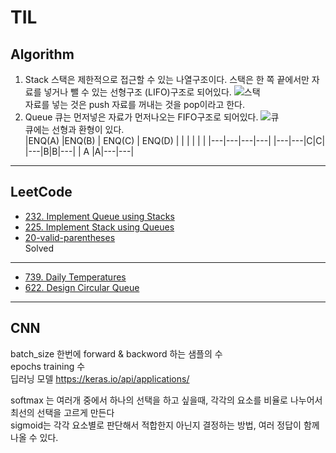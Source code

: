 # TIL

## Algorithm
1. Stack
    스택은 제한적으로 접근할 수 있는 나열구조이다. 스택은 한 쪽 끝에서만 자료를 넣거나 뺄 수 있는 선형구조 (LIFO)구조로 되어있다.
    ![스택](https://upload.wikimedia.org/wikipedia/commons/thumb/2/29/Data_stack.svg/450px-Data_stack.svg.png)<br>
    자료를 넣는 것은 push 자료를 꺼내는 것을 pop이라고 한다.
2. Queue
    큐는 먼저넣은 자료가 먼저나오는 FIFO구조로 되어있다.
    ![큐](https://upload.wikimedia.org/wikipedia/commons/thumb/5/52/Data_Queue.svg/330px-Data_Queue.svg.png)<br>
    큐에는 선형과 환형이 있다.<br>
    |ENQ(A)  |ENQ(B)  | ENQ(C) | ENQ(D) |
    |   |   |   |   |
    |---|---|---|---|
    |---|---|C|C|
    |---|B|B|---|
    | A |A|---|---|
---
## LeetCode 

   - [232. Implement Queue using Stacks](https://github.com/haekyu31/LeetCode/commit/6ac4f23a63cd00ec862f1b8acb358865b61e4ce9)
   - [225. Implement Stack using Queues](https://github.com/haekyu31/LeetCode/commit/2b239882f11b949a45655d60fe9431aac7d9059a)
   - [20-valid-parentheses](https://github.com/haekyu31/LeetCode/commit/fe07cc31c12a631f626f1494d7e042df2688d0a9)
   <br>Solved
   ---
   - [739. Daily Temperatures](https://leetcode.com/problems/daily-temperatures/)
   - [622. Design Circular Queue](https://leetcode.com/problems/design-circular-queue/)
---
## CNN
batch_size 한번에 forward & backword 하는 샘플의 수<br>
epochs training 수<br>
딥러닝 모델 https://keras.io/api/applications/<br>

softmax 는 여러개 중에서 하나의 선택을 하고 싶을때, 각각의 요소를 비율로 나누어서 최선의 선택을 고르게 만든다<br>
sigmoid는 각각 요소별로 판단해서 적합한지 아닌지 결정하는 방법, 여러 정답이 함께 나올 수 있다. 
